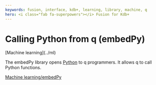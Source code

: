 ```yaml
---
keywords: fusion, interface, kdb+, learning, library, machine, q
hero: <i class="fab fa-superpowers"></i> Fusion for Kdb+
---
```


# <i class="fab fa-python"></i> Calling Python from q (embedPy)

<div class="fusion" markdown="1">
<i class="fas fa-share-alt"></i> [Machine learning](../ml)
</div>


The embedPy library opens [Python](https://python.org) to q programmers. It allows q to call Python functions. 

<i class="far fa-hand-point-right"></i> [
Machine learning/embedPy](/ml/embedpy)

